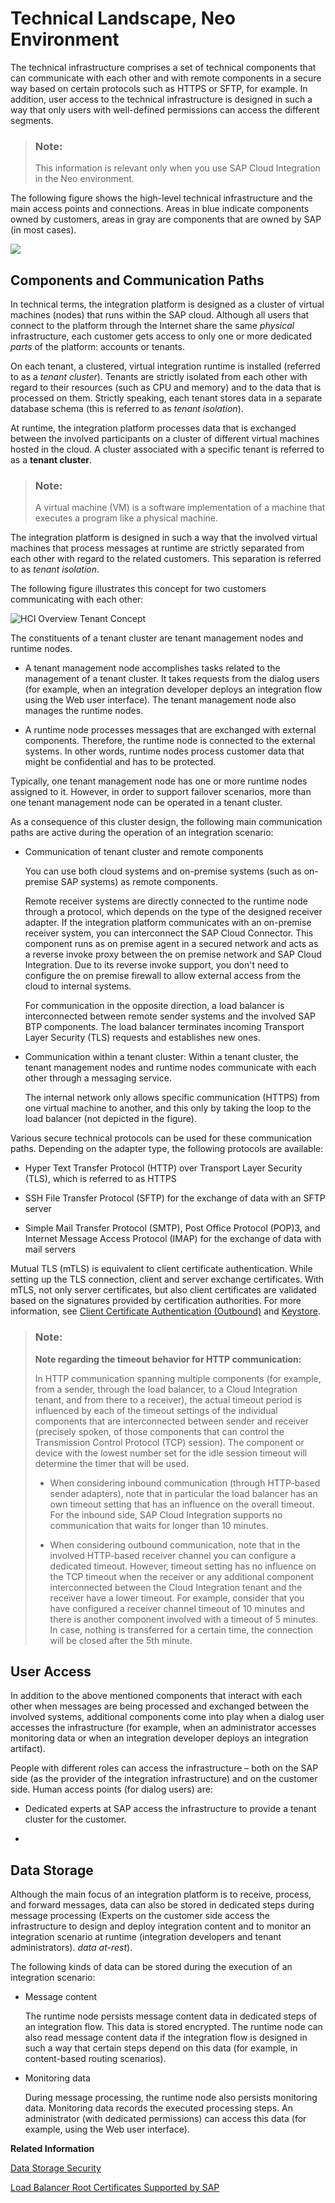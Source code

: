 <!-- loio7fec71dcde4b42e68503d5aa6657f602 -->

# Technical Landscape, Neo Environment

The technical infrastructure comprises a set of technical components that can communicate with each other and with remote components in a secure way based on certain protocols such as HTTPS or SFTP, for example. In addition, user access to the technical infrastructure is designed in such a way that only users with well-defined permissions can access the different segments.

> ### Note:  
> This information is relevant only when you use SAP Cloud Integration in the Neo environment.

The following figure shows the high-level technical infrastructure and the main access points and connections. Areas in blue indicate components owned by customers, areas in gray are components that are owned by SAP \(in most cases\).

![](images/Security_Guide_Technical_Landscape_5a1068c.png)



## Components and Communication Paths

In technical terms, the integration platform is designed as a cluster of virtual machines \(nodes\) that runs within the SAP cloud. Although all users that connect to the platform through the Internet share the same *physical* infrastructure, each customer gets access to only one or more dedicated *parts* of the platform: accounts or tenants.

On each tenant, a clustered, virtual integration runtime is installed \(referred to as a *tenant cluster*\). Tenants are strictly isolated from each other with regard to their resources \(such as CPU and memory\) and to the data that is processed on them. Strictly speaking, each tenant stores data in a separate database schema \(this is referred to as *tenant isolation*\).



At runtime, the integration platform processes data that is exchanged between the involved participants on a cluster of different virtual machines hosted in the cloud. A cluster associated with a specific tenant is referred to as a **tenant cluster**.

> ### Note:  
> A virtual machine \(VM\) is a software implementation of a machine that executes a program like a physical machine.

The integration platform is designed in such a way that the involved virtual machines that process messages at runtime are strictly separated from each other with regard to the related customers. This separation is referred to as *tenant isolation*.

The following figure illustrates this concept for two customers communicating with each other:

![HCI Overview Tenant Concept](images/HCI_Overview_Tenant_Concept_eb458af.png)



The constituents of a tenant cluster are tenant management nodes and runtime nodes.

-   A tenant management node accomplishes tasks related to the management of a tenant cluster. It takes requests from the dialog users \(for example, when an integration developer deploys an integration flow using the Web user interface\). The tenant management node also manages the runtime nodes.

-   A runtime node processes messages that are exchanged with external components. Therefore, the runtime node is connected to the external systems. In other words, runtime nodes process customer data that might be confidential and has to be protected.


Typically, one tenant management node has one or more runtime nodes assigned to it. However, in order to support failover scenarios, more than one tenant management node can be operated in a tenant cluster.

As a consequence of this cluster design, the following main communication paths are active during the operation of an integration scenario:

-   Communication of tenant cluster and remote components

    You can use both cloud systems and on-premise systems \(such as on-premise SAP systems\) as remote components.

    Remote receiver systems are directly connected to the runtime node through a protocol, which depends on the type of the designed receiver adapter. If the integration platform communicates with an on-premise receiver system, you can interconnect the SAP Cloud Connector. This component runs as on premise agent in a secured network and acts as a reverse invoke proxy between the on premise network and SAP Cloud Integration. Due to its reverse invoke support, you don't need to configure the on premise firewall to allow external access from the cloud to internal systems.

    For communication in the opposite direction, a load balancer is interconnected between remote sender systems and the involved SAP BTP components. The load balancer terminates incoming Transport Layer Security \(TLS\) requests and establishes new ones.

-   Communication within a tenant cluster: Within a tenant cluster, the tenant management nodes and runtime nodes communicate with each other through a messaging service.

    The internal network only allows specific communication \(HTTPS\) from one virtual machine to another, and this only by taking the loop to the load balancer \(not depicted in the figure\).


Various secure technical protocols can be used for these communication paths. Depending on the adapter type, the following protocols are available:

-   Hyper Text Transfer Protocol \(HTTP\) over Transport Layer Security \(TLS\), which is referred to as HTTPS

-   SSH File Transfer Protocol \(SFTP\) for the exchange of data with an SFTP server

-   Simple Mail Transfer Protocol \(SMTP\), Post Office Protocol \(POP\)3, and Internet Message Access Protocol \(IMAP\) for the exchange of data with mail servers




Mutual TLS \(mTLS\) is equivalent to client certificate authentication. While setting up the TLS connection, client and server exchange certificates. With mTLS, not only server certificates, but also client certificates are validated based on the signatures provided by certification authorities. For more information, see [Client Certificate Authentication \(Outbound\)](../ConnectionSetup/client-certificate-authentication-outbound-c4e4a15.md) and [Keystore](../ConnectionSetup/keystore-b163513.md).



> ### Note:  
> **Note regarding the timeout behavior for HTTP communication:**
> 
> In HTTP communication spanning multiple components \(for example, from a sender, through the load balancer, to a Cloud Integration tenant, and from there to a receiver\), the actual timeout period is influenced by each of the timeout settings of the individual components that are interconnected between sender and receiver \(precisely spoken, of those components that can control the Transmission Control Protocol \(TCP\) session\). The component or device with the lowest number set for the idle session timeout will determine the timer that will be used.
> 
> -   When considering inbound communication \(through HTTP-based sender adapters\), note that in particular the load balancer has an own timeout setting that has an influence on the overall timeout. For the inbound side, SAP Cloud Integration supports no communication that waits for longer than 10 minutes.
> 
> -   When considering outbound communication, note that in the involved HTTP-based receiver channel you can configure a dedicated timeout. However, timeout setting has no influence on the TCP timeout when the receiver or any additional component interconnected between the Cloud Integration tenant and the receiver have a lower timeout. For example, consider that you have configured a receiver channel timeout of 10 minutes and there is another component involved with a timeout of 5 minutes. In case, nothing is transferred for a certain time, the connection will be closed after the 5th minute.



<a name="loio7fec71dcde4b42e68503d5aa6657f602__section_v5q_lyn_cz"/>

## User Access

In addition to the above mentioned components that interact with each other when messages are being processed and exchanged between the involved systems, additional components come into play when a dialog user accesses the infrastructure \(for example, when an administrator accesses monitoring data or when an integration developer deploys an integration artifact\).

People with different roles can access the infrastructure – both on the SAP side \(as the provider of the integration infrastructure\) and on the customer side. Human access points \(for dialog users\) are:

-   Dedicated experts at SAP access the infrastructure to provide a tenant cluster for the customer.

-   


<a name="loio7fec71dcde4b42e68503d5aa6657f602__section_vrq_lyn_cz"/>

## Data Storage

Although the main focus of an integration platform is to receive, process, and forward messages, data can also be stored in dedicated steps during message processing \(Experts on the customer side access the infrastructure to design and deploy integration content and to monitor an integration scenario at runtime \(integration developers and tenant administrators\). *data at-rest*\).

The following kinds of data can be stored during the execution of an integration scenario:

-   Message content

    The runtime node persists message content data in dedicated steps of an integration flow. This data is stored encrypted. The runtime node can also read message content data if the integration flow is designed in such a way that certain steps depend on this data \(for example, in content-based routing scenarios\).

-   Monitoring data

    During message processing, the runtime node also persists monitoring data. Monitoring data records the executed processing steps. An administrator \(with dedicated permissions\) can access this data \(for example, using the Web user interface\).


**Related Information**  


[Data Storage Security](data-storage-security-32e84c4.md "Customer data can be stored in dedicated steps during message processing.")

[Load Balancer Root Certificates Supported by SAP](../ConnectionSetup/load-balancer-root-certificates-supported-by-sap-4509f60.md "The load balancer supports a certain list of root certificates.")

